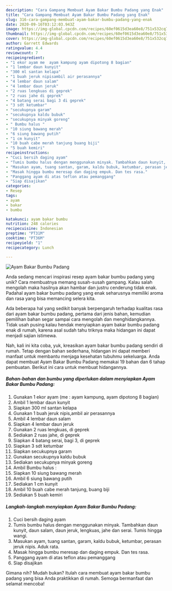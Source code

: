 ```yaml
---
description: "Cara Gampang Membuat Ayam Bakar Bumbu Padang yang Enak"
title: "Cara Gampang Membuat Ayam Bakar Bumbu Padang yang Enak"
slug: 316-cara-gampang-membuat-ayam-bakar-bumbu-padang-yang-enak
date: 2020-09-16T03:12:03.943Z
image: https://img-global.cpcdn.com/recipes/60ef0615d3ea60e8/751x532cq70/ayam-bakar-bumbu-padang-foto-resep-utama.jpg
thumbnail: https://img-global.cpcdn.com/recipes/60ef0615d3ea60e8/751x532cq70/ayam-bakar-bumbu-padang-foto-resep-utama.jpg
cover: https://img-global.cpcdn.com/recipes/60ef0615d3ea60e8/751x532cq70/ayam-bakar-bumbu-padang-foto-resep-utama.jpg
author: Garrett Edwards
ratingvalue: 4.4
reviewcount: 7
recipeingredient:
- "1 ekor ayam me  ayam kampung ayam dipotong 8 bagian"
- "1 lembar daun kunyit"
- "300 ml santan kelapa"
- "1 buah jeruk nipisambil air perasannya"
- "4 lembar daun salam"
- "4 lembar daun jeruk"
- "2 ruas lengkuas di geprek"
- "2 ruas jahe di geprek"
- "4 batang serai bagi 3 di geprek"
- "3 sdt ketumbar"
- "secukupnya garam"
- "secukupnya kaldu bubuk"
- "secukupnya minyak goreng"
- " Bumbu halus "
- "10 siung bawang merah"
- "6 siung bawang putih"
- "1 cm kunyit"
- "10 buah cabe merah tanjung buang biji"
- "5 buah kemiri"
recipeinstructions:
- "Cuci bersih daging ayam"
- "Tumis bumbu halus dengan menggunakan minyak. Tambahkan daun kunyit, daun salam, daun jeruk, lengkuas, jahe dan serai. Tumis hingga wangi."
- "Masukan ayam, tuang santan, garam, kaldu bubuk, ketumbar, perasan jeruk nipis. Aduk rata."
- "Masak hingga bumbu meresap dan daging empuk. Dan tes rasa."
- "Panggang ayam di atas teflon atau pemanggang"
- "Siap disajikan"
categories:
- Resep
tags:
- ayam
- bakar
- bumbu

katakunci: ayam bakar bumbu 
nutrition: 248 calories
recipecuisine: Indonesian
preptime: "PT31M"
cooktime: "PT36M"
recipeyield: "1"
recipecategory: Lunch

---
```



![Ayam Bakar Bumbu Padang](https://img-global.cpcdn.com/recipes/60ef0615d3ea60e8/751x532cq70/ayam-bakar-bumbu-padang-foto-resep-utama.jpg)

Anda sedang mencari inspirasi resep ayam bakar bumbu padang yang unik? Cara membuatnya memang susah-susah gampang. Kalau salah mengolah maka hasilnya akan hambar dan justru cenderung tidak enak. Padahal ayam bakar bumbu padang yang enak seharusnya memiliki aroma dan rasa yang bisa memancing selera kita.



Ada beberapa hal yang sedikit banyak berpengaruh terhadap kualitas rasa dari ayam bakar bumbu padang, pertama dari jenis bahan, kemudian pemilihan bahan segar sampai cara mengolah dan menghidangkannya. Tidak usah pusing kalau hendak menyiapkan ayam bakar bumbu padang enak di rumah, karena asal sudah tahu triknya maka hidangan ini dapat menjadi sajian istimewa.


Nah, kali ini kita coba, yuk, kreasikan ayam bakar bumbu padang sendiri di rumah. Tetap dengan bahan sederhana, hidangan ini dapat memberi manfaat untuk membantu menjaga kesehatan tubuhmu sekeluarga. Anda dapat membuat Ayam Bakar Bumbu Padang memakai 19 bahan dan 6 tahap pembuatan. Berikut ini cara untuk membuat hidangannya.

<!--inarticleads1-->

##### Bahan-bahan dan bumbu yang diperlukan dalam menyiapkan Ayam Bakar Bumbu Padang:

1. Gunakan 1 ekor ayam (me : ayam kampung, ayam dipotong 8 bagian)
1. Ambil 1 lembar daun kunyit
1. Siapkan 300 ml santan kelapa
1. Gunakan 1 buah jeruk nipis,ambil air perasannya
1. Ambil 4 lembar daun salam
1. Siapkan 4 lembar daun jeruk
1. Gunakan 2 ruas lengkuas, di geprek
1. Sediakan 2 ruas jahe, di geprek
1. Siapkan 4 batang serai, bagi 3, di geprek
1. Siapkan 3 sdt ketumbar
1. Siapkan secukupnya garam
1. Gunakan secukupnya kaldu bubuk
1. Sediakan secukupnya minyak goreng
1. Ambil  Bumbu halus :
1. Siapkan 10 siung bawang merah
1. Ambil 6 siung bawang putih
1. Sediakan 1 cm kunyit
1. Ambil 10 buah cabe merah tanjung, buang biji
1. Sediakan 5 buah kemiri




<!--inarticleads2-->

##### Langkah-langkah menyiapkan Ayam Bakar Bumbu Padang:

1. Cuci bersih daging ayam
1. Tumis bumbu halus dengan menggunakan minyak. Tambahkan daun kunyit, daun salam, daun jeruk, lengkuas, jahe dan serai. Tumis hingga wangi.
1. Masukan ayam, tuang santan, garam, kaldu bubuk, ketumbar, perasan jeruk nipis. Aduk rata.
1. Masak hingga bumbu meresap dan daging empuk. Dan tes rasa.
1. Panggang ayam di atas teflon atau pemanggang
1. Siap disajikan




Gimana nih? Mudah bukan? Itulah cara membuat ayam bakar bumbu padang yang bisa Anda praktikkan di rumah. Semoga bermanfaat dan selamat mencoba!
